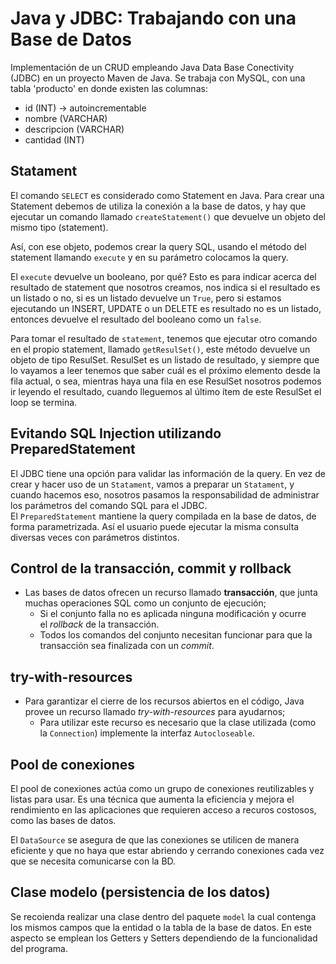 # Java y JDBC: Trabajando con una Base de Datos
Implementación de un CRUD empleando Java Data Base Conectivity (JDBC) en un proyecto Maven de Java. Se trabaja con MySQL, con una tabla 'producto' en donde existen las columnas:
- id (INT) -> autoincrementable
- nombre (VARCHAR)
- descripcion (VARCHAR)
- cantidad (INT)

## Statament
El comando `SELECT` es considerado como Statement en Java. Para crear una Statement debemos de utiliza la conexión a la base de datos, y hay que ejecutar un comando llamado `createStatement()` que devuelve un objeto del mismo tipo (statement). 

Así, con ese objeto, podemos crear la query SQL, usando el método del statement llamando `execute` y en su parámetro colocamos la query. 

El `execute` devuelve un booleano, por qué? Esto es para indicar acerca del resultado de statement que nosotros creamos, nos indica si el resultado es un listado o no, si es un listado devuelve un `True`, pero si estamos ejecutando un INSERT, UPDATE o un DELETE es resultado no es un listado, entonces devuelve el resultado del booleano como un `false`.

Para tomar el resultado de `statement`, tenemos que ejecutar otro comando en el propio statement, llamado `getResulSet()`, este método devuelve un objeto de tipo ResulSet. ResulSet es un listado de resultado, y siempre que lo vayamos a leer tenemos que saber cuál es el próximo elemento desde la fila actual, o sea, mientras haya una fila en ese ResulSet nosotros podemos ir leyendo el resultado, cuando lleguemos al último ítem de este ResulSet el loop se termina. 

## Evitando SQL Injection utilizando PreparedStatement 
El JDBC tiene una opción para validar las información de la query. En vez de crear y hacer uso de un `Statament`, vamos a preparar un `Statament`, y cuando hacemos eso, nosotros pasamos la responsabilidad de administrar los parámetros del comando SQL para el JDBC. 
El `PreparedStatement` mantiene la query compilada en la base de datos, de forma parametrizada. Así el usuario puede ejecutar la misma consulta diversas veces con parámetros distintos. 

## Control de la transacción, commit y rollback 
- Las bases de datos ofrecen un recurso llamado **transacción**, que junta muchas operaciones SQL como un conjunto de ejecución;
    - Si el conjunto falla no es aplicada ninguna modificación y ocurre el *rollback* de la transacción.
    - Todos los comandos del conjunto necesitan funcionar para que la transacción sea finalizada con un *commit*.

## try-with-resources 
- Para garantizar el cierre de los recursos abiertos en el código, Java provee un recurso llamado *try-with-resources* para ayudarnos;
    - Para utilizar este recurso es necesario que la clase utilizada (como la `Connection`) implemente la interfaz `Autocloseable`.

## Pool de conexiones 
El pool de conexiones actúa como un grupo de conexiones reutilizables y listas para usar. Es una técnica que aumenta la eficiencia
y mejora el rendimiento en las aplicaciones que requieren acceso a recuros costosos, como las bases de datos.

El `DataSource` se asegura de que las conexiones se utilicen de manera eficiente y que no haya que estar abriendo y
cerrando conexiones cada vez que se necesita comunicarse con la BD. 

## Clase modelo (persistencia de los datos)
Se recoienda realizar una clase dentro del paquete `model` la cual contenga los mismos campos que la entidad o la tabla de la base de datos. 
En este aspecto se emplean los Getters y Setters dependiendo de la funcionalidad del programa. 
